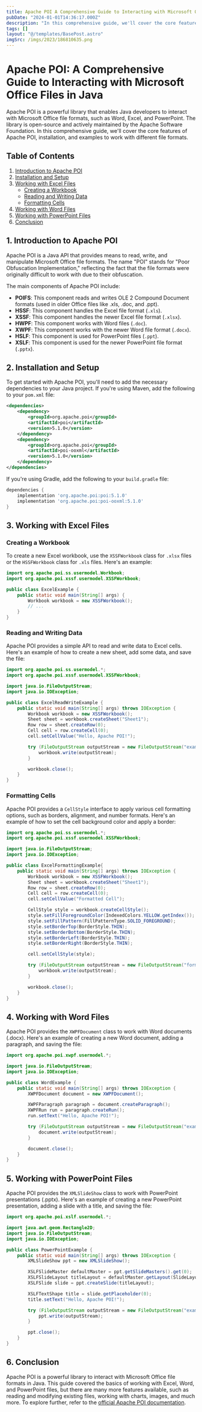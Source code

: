 ```yaml
---
title: Apache POI A Comprehensive Guide to Interacting with Microsoft Office Files in Java
pubDate: "2024-01-01T14:36:17.000Z"
description: "In this comprehensive guide, we'll cover the core features of Apache POI, installation, and examples to work with different file formats."
tags: []
layout: "@/templates/BasePost.astro"
imgSrc: /imgs/2023/186810635.png
---
```

# Apache POI: A Comprehensive Guide to Interacting with Microsoft Office Files in Java

Apache POI is a powerful library that enables Java developers to interact with Microsoft Office file formats, such as Word, Excel, and PowerPoint. The library is open-source and actively maintained by the Apache Software Foundation. In this comprehensive guide, we'll cover the core features of Apache POI, installation, and examples to work with different file formats.

## Table of Contents

1. [Introduction to Apache POI](#introduction)
2. [Installation and Setup](#installation)
3. [Working with Excel Files](#excel)
   * [Creating a Workbook](#create-workbook)
   * [Reading and Writing Data](#read-write-data)
   * [Formatting Cells](#formatting-cells)
4. [Working with Word Files](#word)
5. [Working with PowerPoint Files](#powerpoint)
6. [Conclusion](#conclusion)

## 1. Introduction to Apache POI <a name="introduction"></a>

Apache POI is a Java API that provides means to read, write, and manipulate Microsoft Office file formats. The name "POI" stands for "Poor Obfuscation Implementation," reflecting the fact that the file formats were originally difficult to work with due to their obfuscation.

The main components of Apache POI include:

- **POIFS**: This component reads and writes OLE 2 Compound Document formats (used in older Office files like .xls, .doc, and .ppt).
- **HSSF**: This component handles the Excel file format (`.xls`).
- **XSSF**: This component handles the newer Excel file format (`.xlsx`).
- **HWPF**: This component works with Word files (`.doc`).
- **XWPF**: This component works with the newer Word file format (`.docx`).
- **HSLF**: This component is used for PowerPoint files (`.ppt`).
- **XSLF**: This component is used for the newer PowerPoint file format (`.pptx`).

## 2. Installation and Setup <a name="installation"></a>

To get started with Apache POI, you'll need to add the necessary dependencies to your Java project. If you're using Maven, add the following to your `pom.xml` file:

```xml
<dependencies>
    <dependency>
        <groupId>org.apache.poi</groupId>
        <artifactId>poi</artifactId>
        <version>5.1.0</version>
    </dependency>
    <dependency>
        <groupId>org.apache.poi</groupId>
        <artifactId>poi-ooxml</artifactId>
        <version>5.1.0</version>
    </dependency>
</dependencies>
```

If you're using Gradle, add the following to your `build.gradle` file:

```groovy
dependencies {
    implementation 'org.apache.poi:poi:5.1.0'
    implementation 'org.apache.poi:poi-ooxml:5.1.0'
}
```

## 3. Working with Excel Files <a name="excel"></a>

### Creating a Workbook <a name="create-workbook"></a>

To create a new Excel workbook, use the `XSSFWorkbook` class for `.xlsx` files or the `HSSFWorkbook` class for `.xls` files. Here's an example:

```java
import org.apache.poi.ss.usermodel.Workbook;
import org.apache.poi.xssf.usermodel.XSSFWorkbook;

public class ExcelExample {
    public static void main(String[] args) {
        Workbook workbook = new XSSFWorkbook();
        // ...
    }
}
```

### Reading and Writing Data <a name="read-write-data"></a>

Apache POI provides a simple API to read and write data to Excel cells. Here's an example of how to create a new sheet, add some data, and save the file:

```java
import org.apache.poi.ss.usermodel.*;
import org.apache.poi.xssf.usermodel.XSSFWorkbook;

import java.io.FileOutputStream;
import java.io.IOException;

public class ExcelReadWriteExample {
    public static void main(String[] args) throws IOException {
        Workbook workbook = new XSSFWorkbook();
        Sheet sheet = workbook.createSheet("Sheet1");
        Row row = sheet.createRow(0);
        Cell cell = row.createCell(0);
        cell.setCellValue("Hello, Apache POI!");

        try (FileOutputStream outputStream = new FileOutputStream("example.xlsx")) {
            workbook.write(outputStream);
        }

        workbook.close();
    }
}
```

### Formatting Cells <a name="formatting-cells"></a>

Apache POI provides a `CellStyle` interface to apply various cell formatting options, such as borders, alignment, and number formats. Here's an example of how to set the cell background color and apply a border:

```java
import org.apache.poi.ss.usermodel.*;
import org.apache.poi.xssf.usermodel.XSSFWorkbook;

import java.io.FileOutputStream;
import java.io.IOException;

public class ExcelFormattingExample{
    public static void main(String[] args) throws IOException {
        Workbook workbook = new XSSFWorkbook();
        Sheet sheet = workbook.createSheet("Sheet1");
        Row row = sheet.createRow(0);
        Cell cell = row.createCell(0);
        cell.setCellValue("Formatted Cell");

        CellStyle style = workbook.createCellStyle();
        style.setFillForegroundColor(IndexedColors.YELLOW.getIndex());
        style.setFillPattern(FillPatternType.SOLID_FOREGROUND);
        style.setBorderTop(BorderStyle.THIN);
        style.setBorderBottom(BorderStyle.THIN);
        style.setBorderLeft(BorderStyle.THIN);
        style.setBorderRight(BorderStyle.THIN);

        cell.setCellStyle(style);

        try (FileOutputStream outputStream = new FileOutputStream("formatted_example.xlsx")) {
            workbook.write(outputStream);
        }

        workbook.close();
    }
}
```

## 4. Working with Word Files <a name="word"></a>

Apache POI provides the `XWPFDocument` class to work with Word documents (.docx). Here's an example of creating a new Word document, adding a paragraph, and saving the file:

```java
import org.apache.poi.xwpf.usermodel.*;

import java.io.FileOutputStream;
import java.io.IOException;

public class WordExample {
    public static void main(String[] args) throws IOException {
        XWPFDocument document = new XWPFDocument();

        XWPFParagraph paragraph = document.createParagraph();
        XWPFRun run = paragraph.createRun();
        run.setText("Hello, Apache POI!");

        try (FileOutputStream outputStream = new FileOutputStream("example.docx")) {
            document.write(outputStream);
        }

        document.close();
    }
}
```

## 5. Working with PowerPoint Files <a name="powerpoint"></a>

Apache POI provides the `XMLSlideShow` class to work with PowerPoint presentations (.pptx). Here's an example of creating a new PowerPoint presentation, adding a slide with a title, and saving the file:

```java
import org.apache.poi.xslf.usermodel.*;

import java.awt.geom.Rectangle2D;
import java.io.FileOutputStream;
import java.io.IOException;

public class PowerPointExample {
    public static void main(String[] args) throws IOException {
        XMLSlideShow ppt = new XMLSlideShow();

        XSLFSlideMaster defaultMaster = ppt.getSlideMasters().get(0);
        XSLFSlideLayout titleLayout = defaultMaster.getLayout(SlideLayout.TITLE);
        XSLFSlide slide = ppt.createSlide(titleLayout);

        XSLFTextShape title = slide.getPlaceholder(0);
        title.setText("Hello, Apache POI!");

        try (FileOutputStream outputStream = new FileOutputStream("example.pptx")) {
            ppt.write(outputStream);
        }

        ppt.close();
    }
}
```

## 6. Conclusion <a name="conclusion"></a>

Apache POI is a powerful library to interact with Microsoft Office file formats in Java. This guide covered the basics of working with Excel, Word, and PowerPoint files, but there are many more features available, such as reading and modifying existing files, working with charts, images, and much more. To explore further, refer to the [official Apache POI documentation](https://poi.apache.org/documentation.html).

